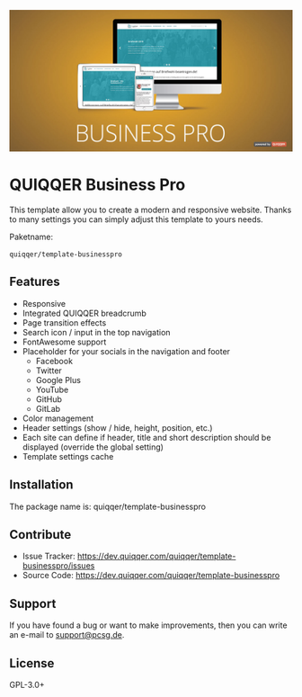 ![QUIQQER Calendar](bin/img/Readme.jpg)


QUIQQER Business Pro
====================

This template allow you to create a modern and responsive website.
Thanks to many settings you can simply adjust this template to yours needs.


Paketname:

    quiqqer/template-businesspro


Features
--------

- Responsive
- Integrated QUIQQER breadcrumb
- Page transition effects
- Search icon / input in the top navigation
- FontAwesome support
- Placeholder for your socials in the navigation and footer
    - Facebook
    - Twitter
    - Google Plus
    - YouTube
    - GitHub
    - GitLab
- Color management
- Header settings (show / hide, height, position, etc.)
- Each site can define if header, title and short description should be displayed (override the global setting)
- Template settings cache


Installation
------------

The package name is: quiqqer/template-businesspro


Contribute
----------

- Issue Tracker: https://dev.quiqqer.com/quiqqer/template-businesspro/issues 
- Source Code: https://dev.quiqqer.com/quiqqer/template-businesspro


Support
-------

If you have found a bug or want to make improvements,
then you can write an e-mail to support@pcsg.de.


License
-------

GPL-3.0+